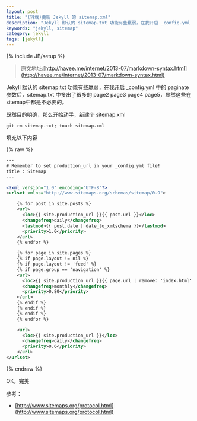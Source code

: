 ```yaml
---
layout: post
title: "(转载)更新 Jekyll 的 sitemap.xml"
description: "Jekyll 默认的 sitemap.txt 功能有些羸弱，在我开启 _config.yml 中的 paginate 参数后，sitemap.txt 中多出了很多的 page2 page3 page4 page5，显然这些在sitemap中都是不必要的。"
keywords: "jekyll, sitemap"
category: jekyll
tags: [jekyll]
---
```

{% include JB/setup %}

> 原文地址:[http://havee.me/internet/2013-07/markdown-syntax.html](http://havee.me/internet/2013-07/markdown-syntax.html)

Jekyll 默认的 sitemap.txt 功能有些羸弱，在我开启 _config.yml 中的 paginate 参数后，sitemap.txt 中多出了很多的 page2 page3 page4 page5，显然这些在sitemap中都是不必要的。

既然目的明确，那么开始动手，新建个 sitemap.xml

    git rm sitemap.txt; touch sitemap.xml

填充以下内容

<!-- more -->

{% raw %}
```xml
---
# Remember to set production_url in your _config.yml file!
title : Sitemap
---

<?xml version="1.0" encoding="UTF-8"?>
<urlset xmlns="http://www.sitemaps.org/schemas/sitemap/0.9">

    {% for post in site.posts %}
    <url>
      <loc>{{ site.production_url }}{{ post.url }}</loc>
      <changefreq>daily</changefreq>
      <lastmod>{{ post.date | date_to_xmlschema }}</lastmod>
      <priority>1.0</priority>
    </url>
    {% endfor %}

    {% for page in site.pages %}
    {% if page.layout != nil %}
    {% if page.layout != 'feed' %}
    {% if page.group == 'navigation' %}
    <url>
      <loc>{{ site.production_url }}{{ page.url | remove: 'index.html' }}</loc>
      <changefreq>monthly</changefreq>
      <priority>0.80</priority>
    </url>
    {% endif %}
    {% endif %}
    {% endif %}
    {% endfor %}

    <url>
      <loc>{{ site.production_url }}</loc>
      <changefreq>daily</changefreq>
      <priority>0.6</priority>
    </url>
</urlset>
```
{% endraw %}

OK，完美

参考：

- [http://www.sitemaps.org/protocol.html](http://www.sitemaps.org/protocol.html)


